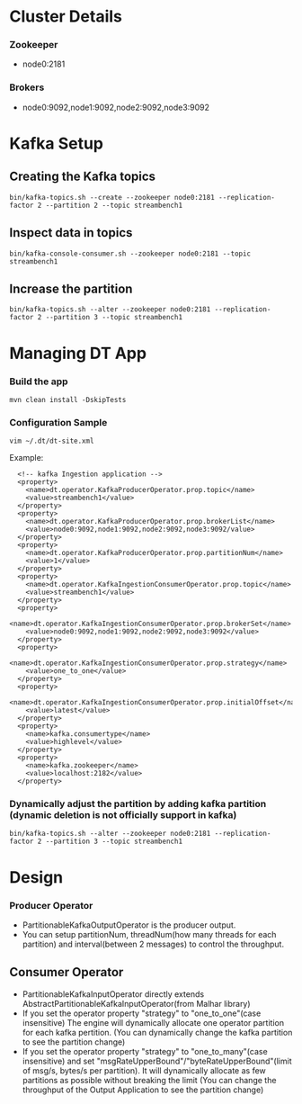 Cluster Details
===============

### Zookeeper 
  * node0:2181

### Brokers
  * node0:9092,node1:9092,node2:9092,node3:9092


Kafka Setup
===========


## Creating the Kafka topics
    
    bin/kafka-topics.sh --create --zookeeper node0:2181 --replication-factor 2 --partition 2 --topic streambench1
    
## Inspect data in topics

    bin/kafka-console-consumer.sh --zookeeper node0:2181 --topic streambench1

## Increase the partition

    bin/kafka-topics.sh --alter --zookeeper node0:2181 --replication-factor 2 --partition 3 --topic streambench1


Managing DT App
===============

### Build the app
    mvn clean install -DskipTests

### Configuration Sample
    vim ~/.dt/dt-site.xml
    
Example:

```
  <!-- kafka Ingestion application -->
  <property>
    <name>dt.operator.KafkaProducerOperator.prop.topic</name>
    <value>streambench1</value>
  </property>
  <property>
    <name>dt.operator.KafkaProducerOperator.prop.brokerList</name>
    <value>node0:9092,node1:9092,node2:9092,node3:9092/value>
  </property>
  <property>
    <name>dt.operator.KafkaProducerOperator.prop.partitionNum</name>
    <value>1</value>
  </property>
  <property>
    <name>dt.operator.KafkaIngestionConsumerOperator.prop.topic</name>
    <value>streambench1</value>
  </property>
  <property>
    <name>dt.operator.KafkaIngestionConsumerOperator.prop.brokerSet</name>
    <value>node0:9092,node1:9092,node2:9092,node3:9092</value>
  </property>
  <property>
    <name>dt.operator.KafkaIngestionConsumerOperator.prop.strategy</name>
    <value>one_to_one</value>
  </property>
  <property>
    <name>dt.operator.KafkaIngestionConsumerOperator.prop.initialOffset</name>
    <value>latest</value>
  </property>
  <property>
    <name>kafka.consumertype</name>
    <value>highlevel</value>
  </property>
  <property>
    <name>kafka.zookeeper</name>
    <value>localhost:2182</value>
  </property>
```

### Dynamically adjust the partition by adding kafka partition (dynamic deletion is not officially support in kafka)
    bin/kafka-topics.sh --alter --zookeeper node0:2181 --replication-factor 2 --partition 3 --topic streambench1


Design
===============

### Producer Operator
   * PartitionableKafkaOutputOperator is the producer output. 
   * You can setup partitionNum, threadNum(how many threads for each partition) and interval(between 2 messages) to control the throughput.

## Consumer Operator
   * PartitionableKafkaInputOperator directly extends AbstractPartitionableKafkaInputOperator(from Malhar library)
   * If you set the operator property "strategy" to "one_to_one"(case insensitive) The engine will dynamically allocate one operator partition for each kafka pertition. (You can dynamically change the kafka partition to see the partition change)
   * If you set the operator property  "strategy" to "one_to_many"(case insensitive) and set "msgRateUpperBound"/"byteRateUpperBound"(limit of msg/s, bytes/s per partition). It will dynamically allocate as few partitions as possible without breaking the limit (You can change the throughput of the Output Application to see the partition change)

